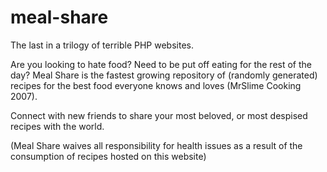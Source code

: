 # meal-share
The last in a trilogy of terrible PHP websites.

Are you looking to hate food? Need to be put off eating for the rest of the day? Meal Share is the fastest growing repository of (randomly generated) recipes for the best food everyone knows and loves (MrSlime Cooking 2007). 

Connect with new friends to share your most beloved, or most despised recipes with the world. 

(Meal Share waives all responsibility for health issues as a result of the consumption of recipes hosted on this website)
